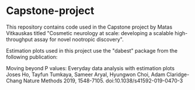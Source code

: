 # Capstone-project
This repository contains code used in the Capstone project by Matas Vitkauskas titled "Cosmetic neurology at scale: developing a scalable high-throughput assay for novel nootropic discovery".

Estimation plots used in this project use the "dabest" package from the following publication: 

Moving beyond P values: Everyday data analysis with estimation plots Joses Ho, Tayfun Tumkaya, Sameer Aryal, Hyungwon Choi, Adam Claridge-Chang
Nature Methods 2019, 1548-7105. doi:10.1038/s41592-019-0470-3
